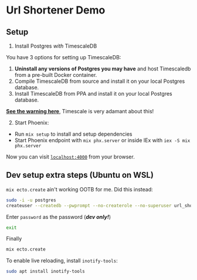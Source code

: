 # Url Shortener Demo

## Setup
1. Install Postgres *with* TimescaleDB

You have 3 options for setting up TimescaleDB:
  1. **Uninstall any versions of Postgres you may have** and host Timescaledb from a pre-built Docker container.
  2. Compile TimescaleDB from source and install it on your local Postgres database.
  3. Install TimescaleDB from PPA and install it on your local Postgres database.

**[See the warning here](https://docs.timescale.com/self-hosted/latest/install/installation-docker/)**, Timescale is very adamant about this!

2. Start Phoenix:
  * Run `mix setup` to install and setup dependencies
  * Start Phoenix endpoint with `mix phx.server` or inside IEx with `iex -S mix phx.server`

Now you can visit [`localhost:4000`](http://localhost:4000) from your browser.

## Dev setup extra steps (Ubuntu on WSL)
`mix ecto.create` ain't working OOTB for me. Did this instead:
```sh
sudo -i -u postgres
createuser --createdb --pwprompt --no-createrole --no-superuser url_shortener
```
Enter `password` as the password (***dev only!***)
```sh
exit
```
Finally
```sh
mix ecto.create
```
To enable live reloading, install `inotify-tools`:
```sh
sudo apt install inotify-tools
```
